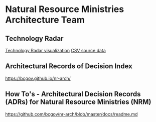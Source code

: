 # Natural Resource Ministries Architecture Team

## Technology Radar
[Technology Radar visualization](https://radar.thoughtworks.com/?sheetId=https%3A%2F%2Fraw.githubusercontent.com%2Fbcgov%2Fnr-arch%2Fmaster%2Fdocs%2FIITTechnologyRadar.csv)
[CSV source data](https://github.com/bcgov/nr-arch/blob/master/docs/IITTechnologyRadar.csv)

## Architectural Records of Decision Index
https://bcgov.github.io/nr-arch/


## How To's - Architectural Decision Records (ADRs) for Natural Resource Ministries (NRM)
https://github.com/bcgov/nr-arch/blob/master/docs/readme.md
